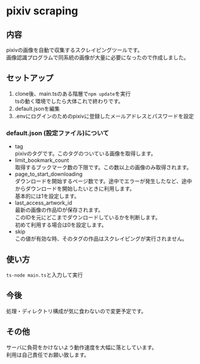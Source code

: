 # pixiv scraping
## 内容
pixivの画像を自動で収集するスクレイピングツールです。<br>
画像認識プログラムで同系統の画像が大量に必要になったので作成しました。

## セットアップ
1.  clone後、main.tsのある階層で`npm update`を実行<br>
    tsの動く環境でしたら大体これで終わりです。
2. default.jsonを編集
3. .envにログインのためのpixivに登録したメールアドレスとパスワードを設定

### default.json (設定ファイル)について
- tag <br>
pixivのタグです。このタグのついている画像を取得します。
- limit_bookmark_count<br>
取得するブックマーク数の下限です。この数以上の画像のみ取得されます。
- page_to_start_downloading<br>
ダウンロードを開始するページ数です。途中でエラーが発生したなど、途中からダウンロードを開始したいときに利用します。<br>
基本的には1を設定します。
- last_access_artwork_id<br>
最新の画像の作品IDが保存されます。<br>
このIDを元にどこまでダウンロードしているかを判断します。<br>
初めて利用する場合は0を設定します。
- skip<br>
この値が有効な時、そのタグの作品はスクレイピングが実行されません。

## 使い方
`ts-node main.ts`と入力して実行

## 今後
処理・ディレクトリ構成が気に食わないので変更予定です。<br>

## その他
サーバに負荷をかけないよう動作速度を大幅に落としています。<br>
利用は自己責任でお願い致します。<br>